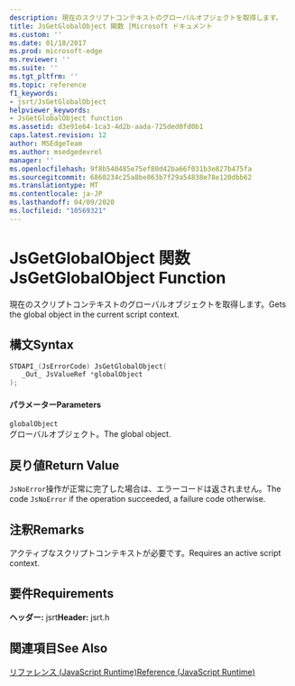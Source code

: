 ```yaml
---
description: 現在のスクリプトコンテキストのグローバルオブジェクトを取得します。
title: JsGetGlobalObject 関数 |Microsoft ドキュメント
ms.custom: ''
ms.date: 01/18/2017
ms.prod: microsoft-edge
ms.reviewer: ''
ms.suite: ''
ms.tgt_pltfrm: ''
ms.topic: reference
f1_keywords:
- jsrt/JsGetGlobalObject
helpviewer_keywords:
- JsGetGlobalObject function
ms.assetid: d3e91e64-1ca3-4d2b-aada-725ded0fd0b1
caps.latest.revision: 12
author: MSEdgeTeam
ms.author: msedgedevrel
manager: ''
ms.openlocfilehash: 9f8b540485e75ef80d42ba66f031b3e827b475fa
ms.sourcegitcommit: 6860234c25a8be863b7f29a54838e78e120dbb62
ms.translationtype: MT
ms.contentlocale: ja-JP
ms.lasthandoff: 04/09/2020
ms.locfileid: "10569321"
---
```

# <span data-ttu-id="1febe-103">JsGetGlobalObject 関数</span><span class="sxs-lookup"><span data-stu-id="1febe-103">JsGetGlobalObject Function</span></span>
<span data-ttu-id="1febe-104">現在のスクリプトコンテキストのグローバルオブジェクトを取得します。</span><span class="sxs-lookup"><span data-stu-id="1febe-104">Gets the global object in the current script context.</span></span>  
  
## <span data-ttu-id="1febe-105">構文</span><span class="sxs-lookup"><span data-stu-id="1febe-105">Syntax</span></span>  
  
```cpp  
STDAPI_(JsErrorCode) JsGetGlobalObject(  
   _Out_ JsValueRef *globalObject  
);  
```  
  
#### <span data-ttu-id="1febe-106">パラメーター</span><span class="sxs-lookup"><span data-stu-id="1febe-106">Parameters</span></span>  
 `globalObject`  
 <span data-ttu-id="1febe-107">グローバルオブジェクト。</span><span class="sxs-lookup"><span data-stu-id="1febe-107">The global object.</span></span>  
  
## <span data-ttu-id="1febe-108">戻り値</span><span class="sxs-lookup"><span data-stu-id="1febe-108">Return Value</span></span>  
 <span data-ttu-id="1febe-109">`JsNoError`操作が正常に完了した場合は、エラーコードは返されません。</span><span class="sxs-lookup"><span data-stu-id="1febe-109">The code `JsNoError` if the operation succeeded, a failure code otherwise.</span></span>  
  
## <span data-ttu-id="1febe-110">注釈</span><span class="sxs-lookup"><span data-stu-id="1febe-110">Remarks</span></span>  
 <span data-ttu-id="1febe-111">アクティブなスクリプトコンテキストが必要です。</span><span class="sxs-lookup"><span data-stu-id="1febe-111">Requires an active script context.</span></span>  
  
## <span data-ttu-id="1febe-112">要件</span><span class="sxs-lookup"><span data-stu-id="1febe-112">Requirements</span></span>  
 <span data-ttu-id="1febe-113">**ヘッダー:** jsrt</span><span class="sxs-lookup"><span data-stu-id="1febe-113">**Header:** jsrt.h</span></span>  
  
## <span data-ttu-id="1febe-114">関連項目</span><span class="sxs-lookup"><span data-stu-id="1febe-114">See Also</span></span>  
 [<span data-ttu-id="1febe-115">リファレンス (JavaScript Runtime)</span><span class="sxs-lookup"><span data-stu-id="1febe-115">Reference (JavaScript Runtime)</span></span>](../chakra-hosting/reference-javascript-runtime.md)